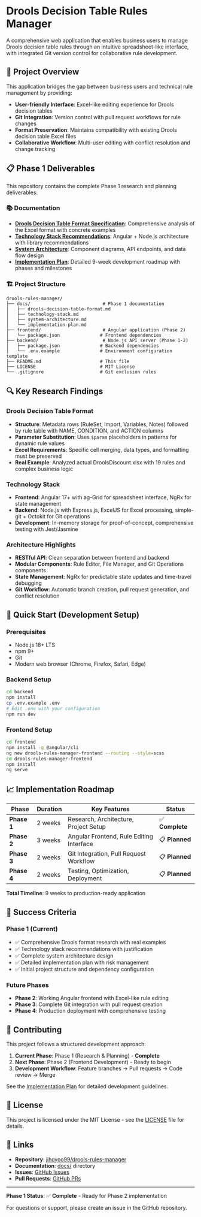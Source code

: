 # Drools Decision Table Rules Manager

A comprehensive web application that enables business users to manage Drools decision table rules through an intuitive spreadsheet-like interface, with integrated Git version control for collaborative rule development.

## 🎯 Project Overview

This application bridges the gap between business users and technical rule management by providing:

- **User-friendly Interface**: Excel-like editing experience for Drools decision tables
- **Git Integration**: Version control with pull request workflows for rule changes
- **Format Preservation**: Maintains compatibility with existing Drools decision table Excel files
- **Collaborative Workflow**: Multi-user editing with conflict resolution and change tracking

## 📋 Phase 1 Deliverables

This repository contains the complete Phase 1 research and planning deliverables:

### 📚 Documentation
- **[Drools Decision Table Format Specification](docs/drools-decision-table-format.md)**: Comprehensive analysis of the Excel format with concrete examples
- **[Technology Stack Recommendations](docs/technology-stack.md)**: Angular + Node.js architecture with library recommendations
- **[System Architecture](docs/system-architecture.md)**: Component diagrams, API endpoints, and data flow design
- **[Implementation Plan](docs/implementation-plan.md)**: Detailed 9-week development roadmap with phases and milestones

### 🏗️ Project Structure
```
drools-rules-manager/
├── docs/                           # Phase 1 documentation
│   ├── drools-decision-table-format.md
│   ├── technology-stack.md
│   ├── system-architecture.md
│   └── implementation-plan.md
├── frontend/                       # Angular application (Phase 2)
│   └── package.json               # Frontend dependencies
├── backend/                        # Node.js API server (Phase 1-2)
│   ├── package.json               # Backend dependencies
│   └── .env.example               # Environment configuration template
├── README.md                      # This file
├── LICENSE                        # MIT License
└── .gitignore                     # Git exclusion rules
```

## 🔍 Key Research Findings

### Drools Decision Table Format
- **Structure**: Metadata rows (RuleSet, Import, Variables, Notes) followed by rule table with NAME, CONDITION, and ACTION columns
- **Parameter Substitution**: Uses `$param` placeholders in patterns for dynamic rule values
- **Excel Requirements**: Specific cell merging, data types, and formatting must be preserved
- **Real Example**: Analyzed actual DroolsDiscount.xlsx with 19 rules and complex business logic

### Technology Stack
- **Frontend**: Angular 17+ with ag-Grid for spreadsheet interface, NgRx for state management
- **Backend**: Node.js with Express.js, ExcelJS for Excel processing, simple-git + Octokit for Git operations
- **Development**: In-memory storage for proof-of-concept, comprehensive testing with Jest/Jasmine

### Architecture Highlights
- **RESTful API**: Clean separation between frontend and backend
- **Modular Components**: Rule Editor, File Manager, and Git Operations components
- **State Management**: NgRx for predictable state updates and time-travel debugging
- **Git Workflow**: Automatic branch creation, pull request generation, and conflict resolution

## 🚀 Quick Start (Development Setup)

### Prerequisites
- Node.js 18+ LTS
- npm 9+
- Git
- Modern web browser (Chrome, Firefox, Safari, Edge)

### Backend Setup
```bash
cd backend
npm install
cp .env.example .env
# Edit .env with your configuration
npm run dev
```

### Frontend Setup
```bash
cd frontend
npm install -g @angular/cli
ng new drools-rules-manager-frontend --routing --style=scss
cd drools-rules-manager-frontend
npm install
ng serve
```

## 📈 Implementation Roadmap

| Phase | Duration | Key Features | Status |
|-------|----------|--------------|--------|
| **Phase 1** | 2 weeks | Research, Architecture, Project Setup | ✅ **Complete** |
| **Phase 2** | 3 weeks | Angular Frontend, Rule Editing Interface | 📋 **Planned** |
| **Phase 3** | 2 weeks | Git Integration, Pull Request Workflow | 📋 **Planned** |
| **Phase 4** | 2 weeks | Testing, Optimization, Deployment | 📋 **Planned** |

**Total Timeline**: 9 weeks to production-ready application

## 🎯 Success Criteria

### Phase 1 (Current)
- ✅ Comprehensive Drools format research with real examples
- ✅ Technology stack recommendations with justification
- ✅ Complete system architecture design
- ✅ Detailed implementation plan with risk management
- ✅ Initial project structure and dependency configuration

### Future Phases
- **Phase 2**: Working Angular frontend with Excel-like rule editing
- **Phase 3**: Complete Git integration with pull request creation
- **Phase 4**: Production deployment with comprehensive testing

## 🤝 Contributing

This project follows a structured development approach:

1. **Current Phase**: Phase 1 (Research & Planning) - **Complete**
2. **Next Phase**: Phase 2 (Frontend Development) - Ready to begin
3. **Development Workflow**: Feature branches → Pull requests → Code review → Merge

See the [Implementation Plan](docs/implementation-plan.md) for detailed development guidelines.

## 📄 License

This project is licensed under the MIT License - see the [LICENSE](LICENSE) file for details.

## 🔗 Links

- **Repository**: [jihoyoo99/drools-rules-manager](https://github.com/jihoyoo99/drools-rules-manager)
- **Documentation**: [docs/](docs/) directory
- **Issues**: [GitHub Issues](https://github.com/jihoyoo99/drools-rules-manager/issues)
- **Pull Requests**: [GitHub PRs](https://github.com/jihoyoo99/drools-rules-manager/pulls)

---

**Phase 1 Status**: ✅ **Complete** - Ready for Phase 2 implementation

For questions or support, please create an issue in the GitHub repository.
